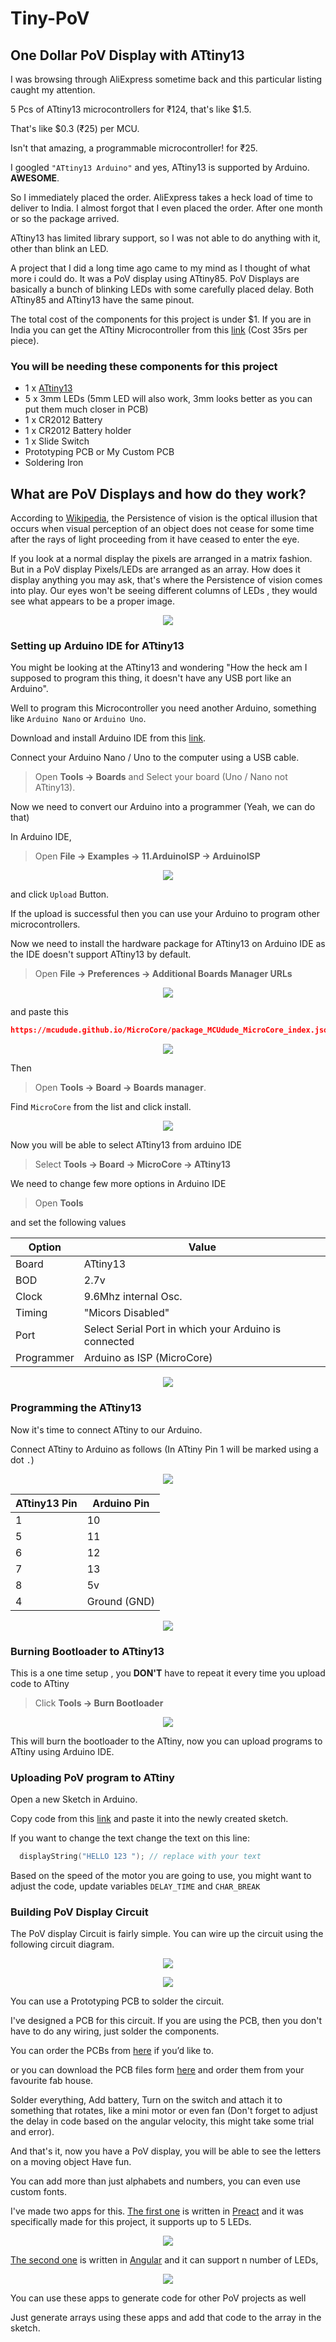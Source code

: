 # Tiny-PoV

## One Dollar PoV Display with ATtiny13

I was browsing through AliExpress sometime back and this particular listing caught my attention.

5 Pcs of ATtiny13 microcontrollers for ₹124, that's like $1.5.

That's like $0.3 (₹25) per MCU.

Isn't that amazing, a programmable microcontroller! for ₹25.

I googled `"ATtiny13 Arduino"` and yes, ATtiny13 is supported by Arduino. **AWESOME**.

So I immediately placed the order.
AliExpress takes a heck load of time to deliver to India.
I almost forgot that I even placed the order.
After one month or so the package arrived.

ATtiny13 has limited library support, so I was not able to do anything with it, other than blink an LED.

A project that I did a long time ago came to my mind as I thought of what more i could do.
It was a PoV display using ATtiny85.
PoV Displays are basically a bunch of blinking LEDs with some carefully placed delay.
Both ATtiny85 and ATtiny13 have the same pinout.

The total cost of the components for this project is under $1.
If you are in India you can get the ATtiny Microcontroller from this [link](https://www.roboelements.com/product/attiny13-microcontroller-8-bit-atmel-avr-microcontroller/) (Cost 35rs per piece).

### You will be needing these components for this project

-   1 x [ATtiny13](https://www.roboelements.com/product/attiny13-microcontroller-8-bit-atmel-avr-microcontroller/)
-   5 x 3mm LEDs (5mm LED will also work, 3mm looks better as you can put them much closer in PCB)
-   1 x CR2012 Battery
-   1 x CR2012 Battery holder
-   1 x Slide Switch
-   Prototyping PCB or My Custom PCB
-   Soldering Iron

## What are PoV Displays and how do they work?

According to [Wikipedia](https://en.wikipedia.org/wiki/POV), the Persistence of vision is
the optical illusion that occurs when visual perception of an object does not cease for some time after the rays of light proceeding from it have ceased to enter the eye.

If you look at a normal display the pixels are arranged in a matrix fashion.
But in a PoV display Pixels/LEDs are arranged as an array.
How does it display anything you may ask, that's where the Persistence of vision comes into play.
Our eyes won't be seeing different columns of LEDs , they would see what appears to be a proper image.

<p align="center">
   <img src="./images/animated.gif"/>
</p>

### Setting up Arduino IDE for ATtiny13

You might be looking at the ATtiny13 and wondering "How the heck am I supposed to program this thing, it doesn't have any USB port like an Arduino".

Well to program this Microcontroller you need another Arduino, something like `Arduino Nano` or `Arduino Uno`.

Download and install Arduino IDE from this [link](https://www.arduino.cc/en/software).

Connect your Arduino Nano / Uno to the computer using a USB cable.

> Open **Tools -> Boards** and Select your board (Uno / Nano not ATtiny13).

Now we need to convert our Arduino into a programmer (Yeah, we can do that)

In Arduino IDE,

> Open **File -> Examples -> 11.ArduinoISP -> ArduinoISP**

<p align="center">
   <img src="./images/arduino-as-isp.png"/>
</p>

and click `Upload` Button.

If the upload is successful then you can use your Arduino to program other microcontrollers.

Now we need to install the hardware package for ATtiny13 on Arduino IDE as the IDE doesn't support ATtiny13 by default.

> Open **File -> Preferences -> Additional Boards Manager URLs**

<p align="center">
   <img src="./images/preferences.png"/>
</p>

and paste this

```json
https://mcudude.github.io/MicroCore/package_MCUdude_MicroCore_index.json
```

<p align="center">
   <img src="./images/board-urls.png"/>
</p>

Then

> Open **Tools -> Board -> Boards manager**.

Find `MicroCore` from the list and click install.

<p align="center">
   <img src="./images/microcore.png"/>
</p>

Now you will be able to select ATtiny13 from arduino IDE

> Select **Tools -> Board -> MicroCore -> ATtiny13**

We need to change few more options in Arduino IDE

> Open **Tools**

and set the following values

| Option     | Value                                                 |
| ---------- | ----------------------------------------------------- |
| Board      | ATtiny13                                              |
| BOD        | 2.7v                                                  |
| Clock      | 9.6Mhz internal Osc.                                  |
| Timing     | "Micors Disabled"                                     |
| Port       | Select Serial Port in which your Arduino is connected |
| Programmer | Arduino as ISP (MicroCore)                            |

<p align="center">
   <img src="./images/tiny-settings.png"/>
</p>

### Programming the ATtiny13

Now it's time to connect ATtiny to our Arduino.

Connect ATtiny to Arduino as follows
(In ATtiny Pin 1 will be marked using a dot `.`)

<p align="center">
   <img src="./images/tiny-pins.png"/>
</p>

| ATtiny13 Pin | Arduino Pin  |
| ------------ | ------------ |
| 1            | 10           |
| 5            | 11           |
| 6            | 12           |
| 7            | 13           |
| 8            | 5v           |
| 4            | Ground (GND) |

<p align="center">
   <img src="./images/uno-to-tiny.png"/>
</p>

### Burning Bootloader to ATtiny13

This is a one time setup , you **DON'T** have to repeat it every time you upload code to ATtiny

> Click **Tools -> Burn Bootloader**

<p align="center">
   <img src="./images/burn-bootloader.png"/>
</p>

This will burn the bootloader to the ATtiny, now you can upload programs to ATtiny using Arduino IDE.

### Uploading PoV program to ATtiny

Open a new Sketch in Arduino.

Copy code from this [link](https://github.com/B45i/Tiny-PoV/blob/master/Tiny-POV.ino) and paste it into the newly created sketch.

If you want to change the text change the text on this line:

```cpp
  displayString("HELLO 123 "); // replace with your text
```

Based on the speed of the motor you are going to use, you might want to adjust the code, update variables `DELAY_TIME` and `CHAR_BREAK`

### Building PoV Display Circuit

The PoV display Circuit is fairly simple.
You can wire up the circuit using the following circuit diagram.

<p align="center">
   <img src="./images/pov-circuit.png"/>
</p>

<p align="center">
   <img src="./images/pov-connection.png"/>
</p>

You can use a Prototyping PCB to solder the circuit.

I've designed a PCB for this circuit.
If you are using the PCB, then you don't have to do any wiring, just solder the components.

You can order the PCBs from [here](http://todo-add-lnk-here) if you’d like to.

or you can download the PCB files form [here](https://github.com/B45i/Tiny-PoV/tree/master/Hardware) and order them from your favourite fab house.

Solder everything,
Add battery,
Turn on the switch and attach it to something that rotates,
like a mini motor or even fan
(Don't forget to adjust the delay in code based on the angular velocity, this might take some trial and error).

And that's it, now you have a PoV display, you will be able to see the letters on a moving object Have fun.

You can add more than just alphabets and numbers, you can even use custom fonts.

I've made two apps for this.
[The first one](https://pov-display-calc.vercel.app/) is written in [Preact](https://preactjs.com/) and it was specifically made for this project, it supports up to 5 LEDs.

<p align="center">
   <img src="./images/app-preact.png"/>
</p>

[The second one](https://po-v-display-calculator.vercel.app/) is written in [Angular](https://angular.io/) and it can support n number of LEDs,

<p align="center">
   <img src="./images/app-ng.png"/>
</p>

You can use these apps to generate code for other PoV projects as well

Just generate arrays using these apps and add that code to the array in the sketch.
